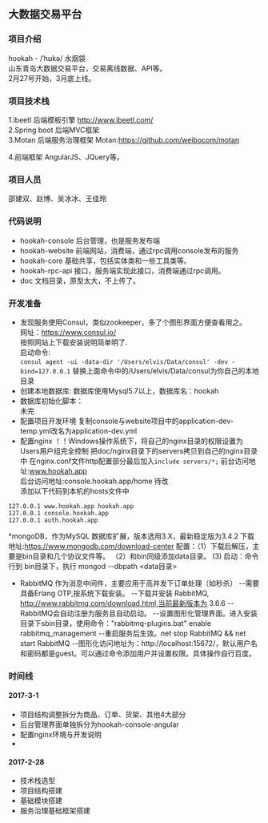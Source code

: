 ## 大数据交易平台
### 项目介绍
  hookah - /ˈhʊkə/ 水烟袋 <br>
  山东青岛大数据交易平台，交易离线数据、API等。<br>
  2月27号开始，3月底上线。<br>
### 项目技术栈
1.ibeetl 后端模板引擎
 http://www.ibeetl.com/ 
 <br>
2.Spring boot 后端MVC框架
 <br>
3.Motan 后端服务治理框架
  Motan:https://github.com/weibocom/motan
  <br>
  
4.前端框架
  AngularJS、JQuery等。
### 项目人员
  邵建双、赵博、吴冰冰、王佳玲
### 代码说明
 * hookah-console 后台管理，也是服务发布端
 * hookah-website 前端网站，消费端，通过rpc调用console发布的服务
 * hookah-core 基础共享，包括实体类和一些工具类等。
 * hookah-rpc-api 接口，服务端实现此接口，消费端通过rpc调用。
 * doc 文档目录，原型太大，不上传了。
### 开发准备
 * 发现服务使用Consul，类似zookeeper，多了个图形界面方便查看用之。<br>
 网址：https://www.consul.io/<br>
 按照网站上下载安装说明简单明了.<br>
 启动命令:<br>
 ```consul agent -ui -data-dir '/Users/elvis/Data/consul' -dev -bind=127.0.0.1```
 替换上面命令中的/Users/elvis/Data/consul为你自己的本地目录<br>
 * 创建本地数据库:
  数据库使用Mysql5.7以上，数据库名：hookah<br>
 * 数据库初始化脚本：<br>
  未完<br>
 * 配置项目开发环境
   复制console与website项目中的application-dev-temp.yml改名为application-dev.yml
 * 配置nginx
  ！！Windows操作系统下，将自己的nginx目录的权限设置为 Users用户组完全控制
  把doc/nginx目录下的servers拷贝到自己的nginx目录中
  在nginx.conf文件http配置部分最后加入```include servers/*;```
  前台访问地址:www.hookah.app <br>
  后台访问地址:console.hookah.app/home  待改 <br>
  添加以下代码到本机的hosts文件中
  ```$xslt
  127.0.0.1 www.hookah.app hookah.app
  127.0.0.1 console.hookah.app
  127.0.0.1 auth.hookah.app
```
*mongoDB，作为MySQL 数据库扩展，版本选用3.X，最新稳定版为3.4.2
 下载地址:https://www.mongodb.com/download-center
 配置：（1）下载后解压，主要是bin目录和几个协议文件等。
       （2）和bin同级添加data目录。
       (3) 启动：命令行到 bin目录下，执行 mongod --dbpath <data目录>

* RabbitMQ 作为消息中间件，主要应用于高并发下订单处理（如秒杀）
  --需要 具备Erlang  OTP,按系统下载安装。
  --下载并安装 RabbitMQ,  http://www.rabbitmq.com/download.html,当前最新版本为 3.6.6
  --RabbitMQ会自动注册为服务且自动启动。
  --设置图形化管理界面。进入安装目录下sbin目录，使用命令："rabbitmq-plugins.bat" enable rabbitmq_management
  --重启服务后生效。net stop RabbitMQ && net start RabbitMQ
  --图形化访问地址为：http://localhost:15672/，默认用户名和密码都是guest。可以通过命令添加用户并设置权限。具体操作自行百度。
### 时间线

#### 2017-3-1
 * 项目结构调整拆分为商品、订单、货架、其他4大部分
 * 后台管理界面单独拆分为hookah-console-angular
 * 配置nginx环境与开发说明
 *
#### 2017-2-28
* 技术栈选型
* 项目结构搭建
* 基础模块搭建
* 服务治理基础框架搭建